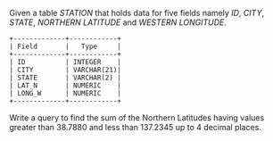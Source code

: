 Given a table _STATION_ that holds data for five fields namely _ID_, _CITY_, _STATE_, _NORTHERN LATITUDE_ and _WESTERN LONGITUDE_.

    +-------------+------------+
    | Field       |   Type     |
    +-------------+------------+
    | ID          | INTEGER    |
    | CITY        | VARCHAR(21)|
    | STATE       | VARCHAR(2) |
    | LAT_N       | NUMERIC    |
    | LONG_W      | NUMERIC    |
    +-------------+------------+

Write a query to find the sum of the Northern Latitudes having values greater than 38.7880 and less than 137.2345 up to 4 decimal places.